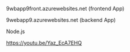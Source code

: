 9wbapp9front.azurewebsites.net (frontend App)

9webapp9.azurewebsites.net (backend App)

Node.js

https://youtu.be/Yaz_EcA7EHQ
